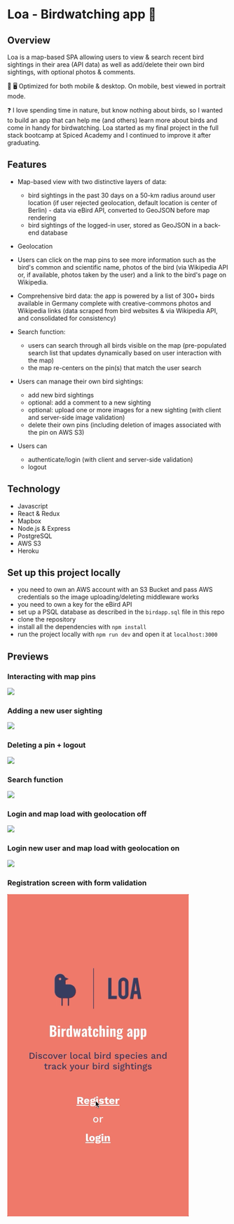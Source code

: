 # Loa - Birdwatching app 🦉

<!-- ## Live at:

https://loa-birds.herokuapp.com
-->

## Overview

Loa is a map-based SPA allowing users to view & search recent bird sightings in their area (API data) as well as add/delete their own bird sightings, with optional photos & comments.

📱 🖥 Optimized for both mobile & desktop.
On mobile, best viewed in portrait mode.

❓ I love spending time in nature, but know nothing about birds, so I wanted to build an app that can help me (and others) learn more about birds and come in handy for birdwatching.
Loa started as my final project in the full stack bootcamp at Spiced Academy and I continued to improve it after graduating.

## Features

-   Map-based view with two distinctive layers of data:

    -   bird sightings in the past 30 days on a 50-km radius around user location (if user rejected geolocation, default location is center of Berlin) - data via eBird API, converted to GeoJSON before map rendering
    -   bird sightings of the logged-in user, stored as GeoJSON in a back-end database

-   Geolocation

-   Users can click on the map pins to see more information such as the bird's common and scientific name, photos of the bird (via Wikipedia API or, if available, photos taken by the user) and a link to the bird's page on Wikipedia.

-   Comprehensive bird data: the app is powered by a list of 300+ birds available in Germany complete with creative-commons photos and Wikipedia links (data scraped from bird websites & via Wikipedia API, and consolidated for consistency)

-   Search function:

    -   users can search through all birds visible on the map (pre-populated search list that updates dynamically based on user interaction with the map)
    -   the map re-centers on the pin(s) that match the user search

-   Users can manage their own bird sightings:

    -   add new bird sightings
    -   optional: add a comment to a new sighting
    -   optional: upload one or more images for a new sighting (with client and server-side image validation)
    -   delete their own pins (including deletion of images associated with the pin on AWS S3)

-   Users can
    -   authenticate/login (with client and server-side validation)
    -   logout

## Technology

-   Javascript
-   React & Redux
-   Mapbox
-   Node.js & Express
-   PostgreSQL
-   AWS S3
-   Heroku

## Set up this project locally

-   you need to own an AWS account with an S3 Bucket and pass AWS credentials so the image uploading/deleting middleware works
-   you need to own a key for the eBird API
-   set up a PSQL database as described in the `birdapp.sql` file in this repo
-   clone the repository
-   install all the dependencies with `npm install`
-   run the project locally with `npm run dev` and open it at `localhost:3000`

## Previews

### Interacting with map pins

<img src="client/public/pin_info_popup.gif">

<br>

### Adding a new user sighting

<img src="client/public/adding_new_pin.gif">

<br>

### Deleting a pin + logout

<img src="client/public/delete_logout.gif">

<br>

### Search function

<img src="client/public/search_function.gif">

<br>

### Login and map load with geolocation off

<img src="client/public/login_geolocation_off.gif">

<br>

### Login new user and map load with geolocation on

<img src="client/public/new_user_login_geolocation_on.gif">

<br>

### Registration screen with form validation

<img src="client/public/registration_form_validation.gif">

<br>

